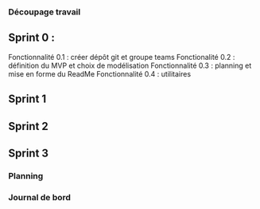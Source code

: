 
### Découpage travail 

## Sprint 0 : 
Fonctionnalité 0.1 : créer dépôt git et groupe teams 
Fonctionalité 0.2 : définition du MVP et choix de modélisation 
Fonctionnalité 0.3 : planning et mise en forme du ReadMe
Fonctionnalité 0.4 : utilitaires

## Sprint 1 

## Sprint 2  

## Sprint 3 


### Planning 


### Journal de bord  